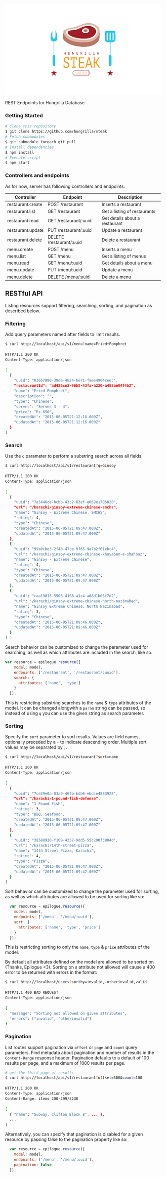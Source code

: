 ![Header Image](https://raw.githubusercontent.com/hungrilla/media/master/PNGs/steak.png)

REST Endpoints for Hungrilla Database.

### Getting Started

```bash
# Clone this repository
$ git clone https://github.com/hungrilla/steak
# Fetch submodules
$ git submodule foreach git pull
# Install dependencies
$ npm install
# Execute script
$ npm start
```

### Controllers and endpoints

As for now, server has following controllers and endpoints:

Controller | Endpoint | Description
-----------|----------|------------
restaurant.create | POST /restaurant | Inserts a restaurant
restaurant.list | GET /restaurant  | Get a listing of restaurants
restaurant.read | GET /restaurant/:uuid | Get details about a restaurant
restaurant.update | PUT /restaurant/:uuid | Update a restaurant
restaurant.delete | DELETE /restaurant/:uuid | Delete a restaurant
menu.create | POST /menu | Inserts a menu
menu.list | GET /menu  | Get a listing of menus
menu.read | GET /menu/:uuid | Get details about a menu
menu.update | PUT /menu/:uuid | Update a menu
menu.delete | DELETE /menu/:uuid | Delete a menu

## RESTful API

Listing resources support filtering, searching, sorting, and pagination as described below.

### Filtering

Add query parameters named after fields to limit results.

```bash
$ curl http://localhost/api/v1/menu?name=Fried+Pomphret

HTTP/1.1 200 OK
Content-Type: application/json

[
  {
    "uuid": "036b7880-39de-4824-be71-faee4904ceec",
    "restaurantId": "ad426ce2-56b8-43fa-a220-a493ae04f4b2",
    "name": "Fried Pomphret",
    "description": "",
    "type": "Chinese",
    "serves": "Serves 3 - 4",
    "price": "Rs 650",
    "createdAt": "2015-06-05T21:12:16.000Z",
    "updatedAt": "2015-06-05T21:12:16.000Z"
  }
]
```

### Search

Use the `q` parameter to perform a substring search across all fields.

```bash
$ curl http://localhost/api/v1/restaurant?q=Ginsoy

HTTP/1.1 200 OK
Content-Type: application/json

[
  {
    "uuid": "7a5446ce-bcbb-43c2-83ef-e669e1705020",
    "url": "/karachi/ginsoy-extreme-chinese-smchs",
    "name": "Ginsoy - Extreme Chinese, SMCHS",
    "rating": 4,
    "type": "Chinese",
    "createdAt": "2015-06-05T21:09:47.000Z",
    "updatedAt": "2015-06-05T21:09:47.000Z"
  },
  {
    "uuid": "99a0cbe3-2f48-47ce-9f65-9a7b2f61ebc4",
    "url": "/karachi/ginsoy-extreme-chinese-khayaban-e-shahbaz",
    "name": "Ginsoy - Extreme Chinese",
    "rating": 4,
    "type": "Chinese",
    "createdAt": "2015-06-05T21:09:47.000Z",
    "updatedAt": "2015-06-05T21:09:47.000Z"
  },
  {
    "uuid": "caa19815-5506-4168-a1c4-a68d1b05f7d2",
    "url": "/karachi/ginsoy-extreme-chinese-north-nazimabad",
    "name": "Ginsoy Extreme Chinese, North Nazimabad",
    "rating": 3,
    "type": "Chinese",
    "createdAt": "2015-06-05T21:09:46.000Z",
    "updatedAt": "2015-06-05T21:09:46.000Z"
  }
]
```

Search behavior can be customized to change the parameter used for searching, as well as which attributes are included in the search, like so:

```javascript
var resource = epilogue.resource({
    model: model,
    endpoints: ['/restaurant', '/restaurant/:uuid'],
    search: {
      attributes: ['name', 'type']
    }
  });
```

This is restricting substring searches to the `name` & `type` attributes of the model. It can be changed alongwith a `param` string can be passed, so instead of using `q` you can use the given string as search parameter.


### Sorting

Specify the `sort` parameter to sort results.  Values are field names, optionally preceded by a `-` to indicate descending order.  Multiple sort values may be separated by `,`.

```bash
$ curl http://localhost/api/v1/restaurant?sort=name

HTTP/1.1 200 OK
Content-Type: application/json

[
  {
    "uuid": "7ce29e0a-83a9-46fb-bdb6-ebdce4883928",
    "url": "/karachi/1-pound-fish-defense",
    "name": "1 Pound Fish",
    "rating": 3,
    "type": "BBQ, Seafood",
    "createdAt": "2015-06-05T21:09:47.000Z",
    "updatedAt": "2015-06-05T21:09:47.000Z"
  },
  {
    "uuid": "38588920-f109-4357-9dd5-55c200f3804d",
    "url": "/karachi/14th-street-pizza",
    "name": "14th Street Pizza, Karachi",
    "rating": 4,
    "type": "Pizza",
    "createdAt": "2015-06-05T21:09:47.000Z",
    "updatedAt": "2015-06-05T21:09:47.000Z"
  }
]
```

Sort behavior can be customized to change the parameter used for sorting, as well as which attributes are allowed to be used for sorting like so:

```javascript
  var resource = epilogue.resource({
    model: model,
    endpoints: ['/menu', '/menu/:uuid'],
    sort: {
      attributes: ['name', 'type', 'price']
    }
  });
```

This is restricting sorting to only the `name`, `type` & `price` attributes of the model.


By default all attributes defined on the model are allowed to be sorted on (Thanks, Epilogue <3). Sorting on a attribute not allowed will cause a 400 error to be returned with errors in the format:

```bash
$ curl http://localhost/users?sortby=invalid,-otherinvalid,valid

HTTP/1.1 400 BAD REQUEST
Content-Type: application/json

{
  "message": "Sorting not allowed on given attributes",
  "errors": ["invalid", "otherinvalid"]
}
```

### Pagination

List routes support pagination via `offset` or `page` and `count` query parameters.  Find metadata about pagination and number of results in the `Content-Range` response header. Pagination defaults to a default of 100 results per page, and a maximum of 1000 results per page.

```bash
# get the third page of results
$ curl http://localhost/api/v1/restaurant?offset=300&count=100

HTTP/1.1 200 OK
Content-Type: application/json
Content-Range: items 200-299/3230

[
  { "name": "Subway, Clifton Block 8", ... },
  ...
]
```

Alternatively, you can specify that pagination is disabled for a given resource by passing false to the pagination property like so:

```javascript
  var resource = epilogue.resource({
    model: model,
    endpoints: ['/menu', '/menu/:uuid'],
    pagination: false
  });
```
